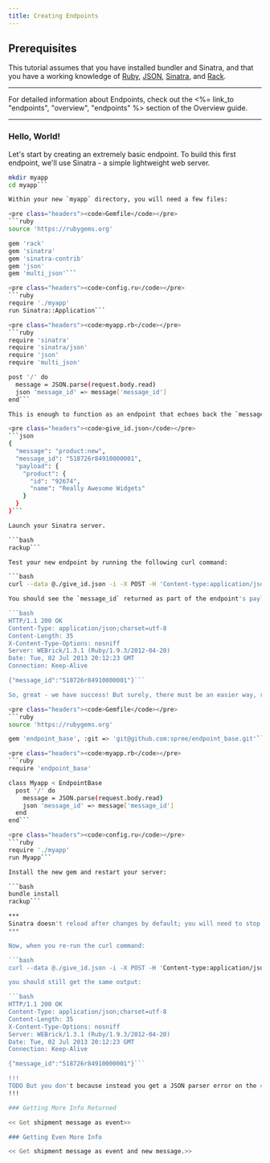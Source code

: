 ```yaml
---
title: Creating Endpoints
---
```


## Prerequisites

This tutorial assumes that you have installed bundler and Sinatra, and that you have a working knowledge of [Ruby](http://www.ruby-lang.org/en/), [JSON](http://www.json.org/), [Sinatra](http://www.sinatrarb.com/), and [Rack](http://rack.rubyforge.org).

***
For detailed information about Endpoints, check out the <%= link_to "endpoints", "overview", "endpoints" %> section of the Overview guide.
***

### Hello, World!

Let's start by creating an extremely basic endpoint. To build this first endpoint, we'll use Sinatra - a simple lightweight web server.

```bash
mkdir myapp
cd myapp```

Within your new `myapp` directory, you will need a few files:

<pre class="headers"><code>Gemfile</code></pre>
```ruby
source 'https://rubygems.org'

gem 'rack'
gem 'sinatra'
gem 'sinatra-contrib'
gem 'json'
gem 'multi_json'```

<pre class="headers"><code>config.ru</code></pre>
```ruby
require './myapp'
run Sinatra::Application```

<pre class="headers"><code>myapp.rb</code></pre>
```ruby
require 'sinatra'
require 'sinatra/json'
require 'json'
require 'multi_json'

post '/' do
  message = JSON.parse(request.body.read)
  json 'message_id' => message['message_id']
end```

This is enough to function as an endpoint that echoes back the `message_id` of the message you pass. To test our endpoint, we need to create a fictional JSON message.

<pre class="headers"><code>give_id.json</code></pre>
```json
{
  "message": "product:new",
  "message_id": "518726r84910000001",
  "payload": {
    "product": {
      "id": "92674",
      "name": "Really Awesome Widgets"
    }
  }
}```

Launch your Sinatra server.

```bash
rackup```

Test your new endpoint by running the following curl command:

```bash
curl --data @./give_id.json -i -X POST -H 'Content-type:application/json' http://localhost:9292```

You should see the `message_id` returned as part of the endpoint's payload message, as follows:

```bash
HTTP/1.1 200 OK
Content-Type: application/json;charset=utf-8
Content-Length: 35
X-Content-Type-Options: nosniff
Server: WEBrick/1.3.1 (Ruby/1.9.3/2012-04-20)
Date: Tue, 02 Jul 2013 20:12:23 GMT
Connection: Keep-Alive

{"message_id":"518726r84910000001"}```

So, great - we have success! But surely, there must be an easier way, right? Let's simplify our example by using Spree's [Endpoint Base](https://github.com/spree/endpoint_base) library. We just need to change our endpoint's relevant files, as follows:

<pre class="headers"><code>Gemfile</code></pre>
```ruby
source 'https://rubygems.org'

gem 'endpoint_base', :git => 'git@github.com:spree/endpoint_base.git'```

<pre class="headers"><code>myapp.rb</code></pre>
```ruby
require 'endpoint_base'

class Myapp < EndpointBase
  post '/' do
    message = JSON.parse(request.body.read)
    json 'message_id' => message['message_id']
  end
end```

<pre class="headers"><code>config.ru</code></pre>
```ruby
require './myapp'
run Myapp```

Install the new gem and restart your server:

```bash
bundle install
rackup```

***
Sinatra doesn't reload after changes by default; you will need to stop and restart your server any time you change your application. There is a <%= link_to 'Sinatra Reloader', 'http://www.sinatrarb.com/contrib/reloader' %> gem, but the use of it is beyond the scope of this tutorial.
***

Now, when you re-run the curl command:

```bash
curl --data @./give_id.json -i -X POST -H 'Content-type:application/json' http://localhost:9292```

you should still get the same output:

```bash
HTTP/1.1 200 OK
Content-Type: application/json;charset=utf-8
Content-Length: 35
X-Content-Type-Options: nosniff
Server: WEBrick/1.3.1 (Ruby/1.9.3/2012-04-20)
Date: Tue, 02 Jul 2013 20:12:23 GMT
Connection: Keep-Alive

{"message_id":"518726r84910000001"}```

!!!
TODO But you don't because instead you get a JSON parser error on the #parse line: "A JSON text must at least contain two octets!"
!!!

### Getting More Info Returned

<< Get shipment message as event>>

### Getting Even More Info

<< Get shipment message as event and new message.>>

